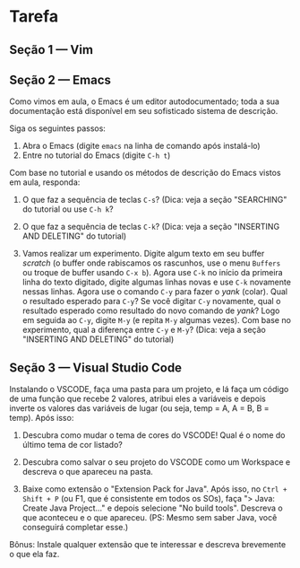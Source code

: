 # Tarefa

## Seção 1 — Vim

## Seção 2 — Emacs

Como vimos em aula, o Emacs é um editor autodocumentado; toda a sua documentação está disponível em seu sofisticado sistema de descrição.

Siga os seguintes passos:
1. Abra o Emacs (digite `emacs` na linha de comando após instalá-lo)
2. Entre no tutorial do Emacs (digite `C-h t`)

Com base no tutorial e usando os métodos de descrição do Emacs vistos em aula, responda:

1. O que faz a sequência de teclas `C-s`? (Dica: veja a seção "SEARCHING" do tutorial ou use `C-h k`?

2. O que faz a sequência de teclas `C-k`? (Dica: veja a seção "INSERTING AND DELETING" do tutorial)

3. Vamos realizar um experimento. Digite algum texto em seu buffer *scratch* (o buffer onde rabiscamos os rascunhos, use o menu `Buffers` ou troque de buffer usando `C-x b`). Agora use `C-k` no início da primeira linha do texto digitado, digite algumas linhas novas e use `C-k` novamente nessas linhas. Agora use o comando `C-y` para fazer o *yank* (colar). 
   Qual o resultado esperado para `C-y`? Se você digitar `C-y` novamente, qual o resultado esperado como resultado do novo comando de *yank*? Logo em seguida ao `C-y`, digite `M-y` (e repita `M-y` algumas vezes). Com base no experimento, qual a diferença entre `C-y` e `M-y`? (Dica: veja a seção "INSERTING AND DELETING" do tutorial)

## Seção 3 — Visual Studio Code

Instalando o VSCODE, faça uma pasta para um projeto, e lá faça um código de uma função que recebe 2 valores, atribui eles a variáveis e depois inverte os valores das variáveis de lugar (ou seja, temp = A, A = B, B = temp). Após isso:

1. Descubra como mudar o tema de cores do VSCODE! Qual é o nome do último tema de cor listado?

2. Descubra como salvar o seu projeto do VSCODE como um Workspace e descreva o que apareceu na pasta.

3. Baixe como extensão o "Extension Pack for Java". Após isso, no `Ctrl + Shift + P` (ou F1, que é consistente em todos os SOs), faça "> Java: Create Java Project..." e depois selecione "No build tools". Descreva o que aconteceu e o que apareceu.
(PS: Mesmo sem saber Java, você conseguirá completar esse.)

Bônus: Instale qualquer extensão que te interessar e descreva brevemente o que ela faz.
